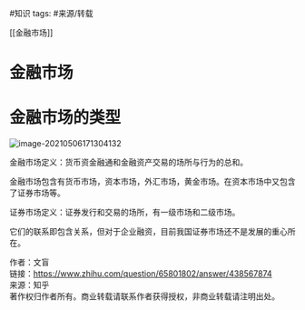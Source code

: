#知识 
tags: #来源/转载 


[[金融市场]]


# 金融市场


# 金融市场的类型





![image-20210506171304132](image-20210506171304132.png)



金融市场定义：货币资金融通和金融资产交易的场所与行为的总和。

金融市场包含有货币市场，资本市场，外汇市场，黄金市场。在资本市场中又包含了证券市场等。

证券市场定义：证券发行和交易的场所，有一级市场和二级市场。

它们的联系即包含关系，但对于企业融资，目前我国证券市场还不是发展的重心所在。

  
  
作者：文盲  
链接：https://www.zhihu.com/question/65801802/answer/438567874  
来源：知乎  
著作权归作者所有。商业转载请联系作者获得授权，非商业转载请注明出处。